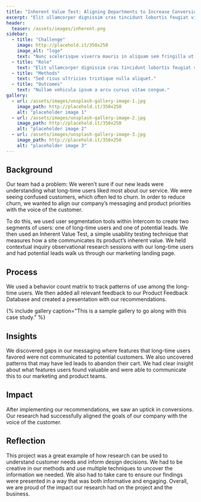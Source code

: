 ```yaml
---
title: "Inherent Value Test: Aligning Departments to Increase Conversions"
excerpt: "Elit ullamcorper dignissim cras tincidunt lobortis feugiat vivamus."
header:
  teaser: /assets/images/inherent.png
sidebar:
  - title: "Challenge"
    image: http://placehold.it/350x250
    image_alt: "logo"
    text: "Nunc scelerisque viverra mauris in aliquam sem fringilla ut morbi."
  - title: "Role"
    text: "Elit ullamcorper dignissim cras tincidunt lobortis feugiat vivamus."
  - title: "Methods"
    text: "Sed risus ultricies tristique nulla aliquet."
  - title: "Outcomes"
    text: "Nullam vehicula ipsum a arcu cursus vitae congue."
gallery:
  - url: /assets/images/unsplash-gallery-image-1.jpg
    image_path: http://placehold.it/350x250
    alt: "placeholder image 1"
  - url: /assets/images/unsplash-gallery-image-2.jpg
    image_path: http://placehold.it/350x250
    alt: "placeholder image 2"
  - url: /assets/images/unsplash-gallery-image-3.jpg
    image_path: http://placehold.it/350x250
    alt: "placeholder image 3"
---
```


## Background
Our team had a problem: We weren’t sure if our new leads were understanding what long-time users liked most about our service. We were seeing confused customers, which often led to churn. In order to reduce churn, we wanted to align our company’s messaging and product priorities with the voice of the customer. 

To do this, we used user segmentation tools within Intercom to create two segments of users: one of long-time users and one of potential leads. We then used an Inherent Value Test, a simple usability testing technique that measures how a site communicates its product’s inherent value. We held contextual inquiry observational research sessions with our long-time users and had potential leads walk us through our marketing landing page.

## Process
We used a behavior count matrix to track patterns of use among the long-time users. We then added all relevant feedback to our Product Feedback Database and created a presentation with our recommendations.

{% include gallery caption="This is a sample gallery to go along with this case study." %}

## Insights
We discovered gaps in our messaging where features that long-time users favored were not communicated to potential customers. We also uncovered patterns that may have led leads to abandon their cart. We had clear insight about what features users found valuable and were able to communicate this to our marketing and product teams.

## Impact
After implementing our recommendations, we saw an uptick in conversions. Our research had successfully aligned the goals of our company with the voice of the customer.

## Reflection
This project was a great example of how research can be used to understand customer needs and inform design decisions. We had to be creative in our methods and use multiple techniques to uncover the information we needed. We also had to take care to ensure our findings were presented in a way that was both informative and engaging. Overall, we are proud of the impact our research had on the project and the business.
